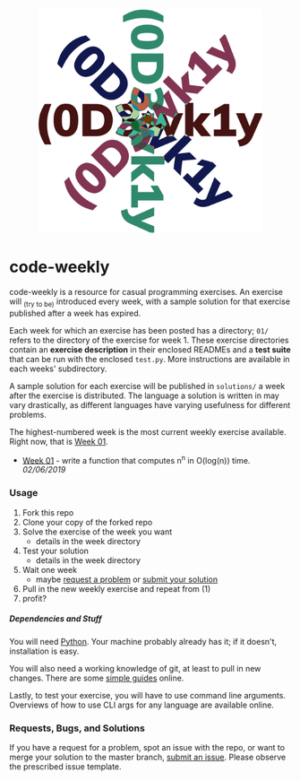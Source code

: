 <h3 align="center">
  <br>
	<img width="400" src="./header.png" alt="code weekly">
</h3>

# code-weekly

code-weekly is a resource for casual programming exercises. An exercise will
<sub>(try to be)</sub> introduced every week, with a sample solution for that
exercise published after a week has expired.

Each week for which an exercise has been posted has a directory; `01/` refers
to the directory of the exercise for week 1. These exercise directories contain
an **exercise description** in their enclosed READMEs and a **test suite** that
can be run with the enclosed `test.py`. More instructions are available in each
weeks' subdirectory.

A sample solution for each exercise will be published in `solutions/` a week
after the exercise is distributed. The language a solution is written in may
vary drastically, as different languages have varying usefulness for different
problems.

The highest-numbered week is the most current weekly exercise available. Right
now, that is [Week 01](./01).

- [Week 01](./01) - write a function that computes n<sup>n</sup> in O(log(n))
  time. _02/06/2019_

### Usage

1. Fork this repo
2. Clone your copy of the forked repo
3. Solve the exercise of the week you want
   - details in the week directory
4. Test your solution
   - details in the week directory
5. Wait one week
   - maybe [request a problem](https://github.com/ayazhafiz/code-weekly/issues/new?assignees=&labels=request&template=request-for-an-exercise.md&title=%5BREQ%5D)
     or [submit your solution](https://github.com/ayazhafiz/code-weekly/issues/new?assignees=&labels=enhancement&template=sample-solution.md&title=%5BSOLN%5D)
6. Pull in the new weekly exercise and repeat from (1)
7. profit?

##### Dependencies and Stuff

You will need [Python](https://www.python.org/downloads/). Your machine probably
already has it; if it doesn't, installation is easy.

You will also need a working knowledge of git, at least to pull in new changes.
There are some [simple guides](http://rogerdudler.github.io/git-guide/) online.

Lastly, to test your exercise, you will have to use command line arguments.
Overviews of how to use CLI args for any language are available online.

### Requests, Bugs, and Solutions

If you have a request for a problem, spot an issue with the repo, or want to
merge your solution to the master branch, [submit an issue](https://github.com/ayazhafiz/code-weekly/issues/new/choose).
Please observe the prescribed issue template.
